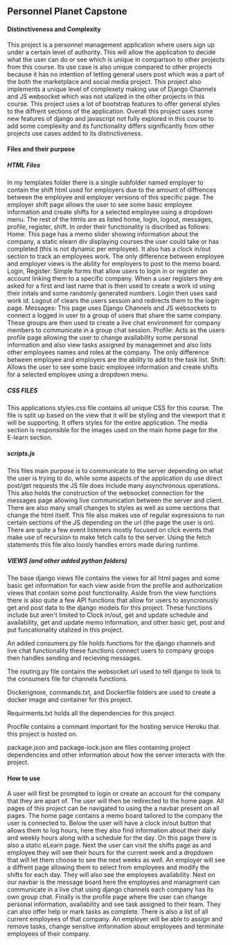 ## Personnel Planet Capstone
#### Distinctiveness and Complexity
This project is a personnel management application where users sign up under a certain level of authority. This will allow the application to decide what the user can do or see which is unique in comparison to other projects from this course. Its use case is also unique compared to other projects because it has no intention of letting general users post which was a part of the both the marketplace and social media project.
This project also implements a unique level of complexety making use of Django Channels and JS websocket which was not utalized in the other projects in this course. This project uses a lot of bootstrap features to offer general styles to the diffrent sections of the application. 
Overall this project uses some new features of django and javascript not fully explored in this course to add some complexity and its functionality differs significantly from other projects use cases added to its distinctiveness.

#### Files and their purpose
##### HTML Files
In my templates folder there is a single subfolder named employer to contain the shift html used for employers due to the amount of diffrences between the employee and employer versions of this specific page. The employer shift page allows the user to see some basic employee information and create shifts for a selected employee using a dropdown menu.
The rest of the htmls are as listed home, login, logout, messages, profile, register, shift. 
In order their functionality is discribed as follows:
Home: This page has a memo slider showing information about the company, a static elearn div displaying courses the user could take or has completed (this is not dynamic per employee). It also has a clock in/out section to track an employees work. The only difference between employee and employer views is the ability for employers to post to the memo board.
Login, Register: Simple forms that allow users to login in or register an account linking them to a specific company. When a user registers they are asked for a first and last name that is then used to create a work id using their initals and some randomly generated numbers. Login then uses said work id. Logout of clears the users sessoin and redirects them to the login page.
Messages: This page uses Django Channels and JS websockets to connect a logged in user to a group of users that share the same company. These groups are then used to create a live chat environment for company members to communicate in a group chat session.
Profile: Acts as the users profile page allowing the user to change availability some personal information and also view tasks assigned by managemnet and also lists other employees names and roles at the company. The only difference between employee and employers are the ability to add to the task list. 
Shift: Allows the user to see some basic employee information and create shifts for a selected employee using a dropdown menu.
##### CSS FILES
This applications styles.css file contains all unique CSS for this course. The file is split up based on the view that it will be styling and the viewport that it will be supporting. It offers styles for the entire application.
The media section is responsible for the images used on the main home page for the E-learn section.

##### scripts.js 
This files main purpose is to communicate to the server depending on what the user is trying to do, while some aspects of the application do use direct post/get requests the JS file does include many asynchronous operations. This also holds the construction of the websocket connection for the messages page allowing live communication between the server and client. There are also many small changes to styles as well as some sections that change the html itself. This file also makes use of regular expressions to run certain sections of the JS depending on the url (the page the user is on). There are quite a few event listeners mostly focused on click events that make use of recursion to make fetch calls to the server. Using the fetch statements this file also loosly handles errors made during runtime.

##### VIEWS (and other added python folders)
The base django views file contains the views for all html pages and some basic get information for each view aside from the profile and authorization views that contain some post functionality.
Aside from the view functions there is also quite a few API functions that allow for users to asyncronusly get and post data to the django models for this project. These functions include but aren't limited to Clock in/out, get and update schedule and availability, get and update memo information, and other basic get, post and put funcationality utalized in this project.

An added consumers.py file holds functions for the django channels and live chat functionality these functions connect users to company groups then handles sending and recieving messages.

The routing.py file contains the websocket url used to tell django to look to the consumers file for channels functions.

Dockerignore, commands.txt, and Dockerfile folders are used to create a docker image and container for this project. 

Requirments.txt holds all the dependencies for this project

Procfile contains a commant important for the hosting service Heroku that this project is hosted on.

package.json and package-lock.json are files containing project dependencies and other information about how the server interacts with the project.

#### How to use
A user will first be prompted to login or create an account for the company that they are apart of. The user will then be redirected to the home page.
All pages of this project can be navigated to using the a navbar present on all pages. The home page contains a memo board tailored to the company 
the user is connected to. Below the user will have a clock in/out button that allows them to log hours, here they also find information about their daily and weekly hours along with a schedule for the day. On this page there is also a static eLearn page. Next the user can visit the shifts page as and employee they will see their hours for the current week and a dropdown that will let them choose to see the next weeks as well. An employer will see a diffrent page allowing them to select from employees and modify the shifts for each day. They will also see the employees availability. Next on our navbar is the message board here the employees and managment can communicate in a live chat using django channels each company has its own group chat. Finally is the profile page where the user can change personal information, availability and see task assigned to their team. They can also offer help or mark tasks as complete. There is also a list of all current employees of that company. An employer will be able to assign and remove tasks, change sensitve imformation about employees and terminate employees of their company. 
